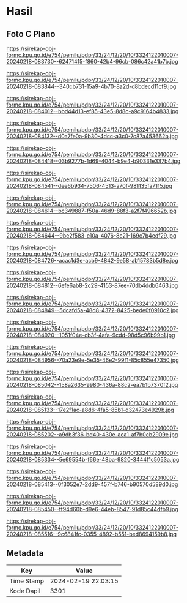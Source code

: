 # Hasil

## Foto C Plano

https://sirekap-obj-formc.kpu.go.id/e754/pemilu/pdpr/33/24/12/20/10/3324122010007-20240218-083730--62471415-f860-42b4-96cb-086c42a41b7b.jpg

https://sirekap-obj-formc.kpu.go.id/e754/pemilu/pdpr/33/24/12/20/10/3324122010007-20240218-083844--340cb731-15a9-4b70-8a2d-d8bdecd11cf9.jpg

https://sirekap-obj-formc.kpu.go.id/e754/pemilu/pdpr/33/24/12/20/10/3324122010007-20240218-084012--bbd44d13-ef85-43e5-8d8c-a9c9164b4833.jpg

https://sirekap-obj-formc.kpu.go.id/e754/pemilu/pdpr/33/24/12/20/10/3324122010007-20240218-084132--d0a7fe0a-9b30-4dcc-a3c0-7c87a453662b.jpg

https://sirekap-obj-formc.kpu.go.id/e754/pemilu/pdpr/33/24/12/20/10/3324122010007-20240218-084418--03b9277b-1d69-4044-b9e4-b90331e337b4.jpg

https://sirekap-obj-formc.kpu.go.id/e754/pemilu/pdpr/33/24/12/20/10/3324122010007-20240218-084541--dee6b934-7506-4513-a70f-981135fa7115.jpg

https://sirekap-obj-formc.kpu.go.id/e754/pemilu/pdpr/33/24/12/20/10/3324122010007-20240218-084614--bc349887-f50a-46d9-88f3-a2f7f496652b.jpg

https://sirekap-obj-formc.kpu.go.id/e754/pemilu/pdpr/33/24/12/20/10/3324122010007-20240218-084644--9be2f583-e10a-4076-8c21-169c7b4edf29.jpg

https://sirekap-obj-formc.kpu.go.id/e754/pemilu/pdpr/33/24/12/20/10/3324122010007-20240218-084726--acac1d3e-acb9-4842-9e58-ab15783b5d8e.jpg

https://sirekap-obj-formc.kpu.go.id/e754/pemilu/pdpr/33/24/12/20/10/3324122010007-20240218-084812--6efe6ab8-2c29-4153-87ee-70db4ddb6463.jpg

https://sirekap-obj-formc.kpu.go.id/e754/pemilu/pdpr/33/24/12/20/10/3324122010007-20240218-084849--5dcafd5a-48d8-4372-8425-bede0f0910c2.jpg

https://sirekap-obj-formc.kpu.go.id/e754/pemilu/pdpr/33/24/12/20/10/3324122010007-20240218-084920--1051f04e-cb3f-4afa-9cdd-98d5c96b99b1.jpg

https://sirekap-obj-formc.kpu.go.id/e754/pemilu/pdpr/33/24/12/20/10/3324122010007-20240218-084956--70a23e9e-5e35-46e2-99f1-85c855e47350.jpg

https://sirekap-obj-formc.kpu.go.id/e754/pemilu/pdpr/33/24/12/20/10/3324122010007-20240218-085042--158a2635-9980-436a-88c2-ea7b1b7370f2.jpg

https://sirekap-obj-formc.kpu.go.id/e754/pemilu/pdpr/33/24/12/20/10/3324122010007-20240218-085133--17e2f1ac-a8d6-4fa5-85b1-d32473e4929b.jpg

https://sirekap-obj-formc.kpu.go.id/e754/pemilu/pdpr/33/24/12/20/10/3324122010007-20240218-085202--a9db3f36-bd40-430e-aca1-af7b0cb2909e.jpg

https://sirekap-obj-formc.kpu.go.id/e754/pemilu/pdpr/33/24/12/20/10/3324122010007-20240218-085334--5e69554b-f66e-48ba-9820-3444f1c5053a.jpg

https://sirekap-obj-formc.kpu.go.id/e754/pemilu/pdpr/33/24/12/20/10/3324122010007-20240218-085413--0f3052e7-2dd9-457f-b746-b90570d589d0.jpg

https://sirekap-obj-formc.kpu.go.id/e754/pemilu/pdpr/33/24/12/20/10/3324122010007-20240218-085450--ff94d60b-d9e6-44eb-8547-91d85c44dfb9.jpg

https://sirekap-obj-formc.kpu.go.id/e754/pemilu/pdpr/33/24/12/20/10/3324122010007-20240218-085516--9c6841fc-0355-4892-b551-bed8694159b8.jpg


## Metadata

| Key        | Value               |
| ---------- | ------------------- |
| Time Stamp | 2024-02-19 22:03:15 |
| Kode Dapil | 3301                |



